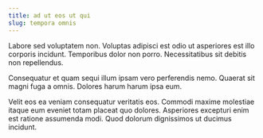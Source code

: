 ```yaml
---
title: ad ut eos ut qui
slug: tempora omnis
---
```


Labore sed voluptatem non. Voluptas adipisci est odio ut asperiores est illo corporis incidunt. Temporibus dolor non porro. Necessitatibus sit debitis non repellendus.

Consequatur et quam sequi illum ipsam vero perferendis nemo. Quaerat sit magni fuga a omnis. Dolores harum harum ipsa eum.

Velit eos ea veniam consequatur veritatis eos. Commodi maxime molestiae itaque eum eveniet totam placeat quo dolores. Asperiores excepturi enim est ratione assumenda modi. Quod dolorum dignissimos ut ducimus incidunt.
